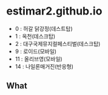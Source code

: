 # estimar2.github.io

- 0 : 허갈 닭강정(데스트탑)
- 1 : 옥천(데스크탑)
- 2 : 대구국제뮤지컬페스티벌(데스크탑)
- 9 : 로이드(모바일)
- 11 : 올리브영(모바일)
- 14 : 나일론매거진(반응형)
## What